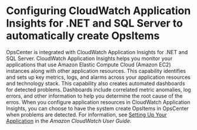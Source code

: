 # Configuring CloudWatch Application Insights for \.NET and SQL Server to automatically create OpsItems<a name="OpsCenter-getting-started-user-CloudWatch-Application-Insights"></a>

OpsCenter is integrated with CloudWatch Application Insights for \.NET and SQL Server\. CloudWatch Application Insights helps you monitor your applications that use Amazon Elastic Compute Cloud \(Amazon EC2\) instances along with other application resources\. This capability identifies and sets up key metrics, logs, and alarms across your application resources and technology stack\. This capability also creates automated dashboards for detected problems\. Dashboards include correlated metric anomalies, log errors, and other information to help you determine the root cause of the erros\. When you configure application resources in CloudWatch Application Insights, you can choose to have the system create OpsItems in OpsCenter when problems are detected\. For information, see [Setting Up Your Application](https://docs.aws.amazon.com/AmazonCloudWatch/latest/monitoring/appinsights-setting-up.html) in the *Amazon CloudWatch User Guide*\.